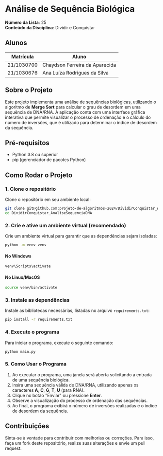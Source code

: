 
# Análise de Sequência Biológica

**Número da Lista**: 25  
**Conteúdo da Disciplina**: Dividir e Conquistar  

## Alunos

| Matrícula  | Aluno                                 |
|------------|---------------------------------------|
| 21/1030700 | Chaydson Ferreira da Aparecida        |
| 21/1030676 | Ana Luíza Rodrigues da Silva          |

## Sobre o Projeto

Este projeto implementa uma análise de sequências biológicas, utilizando o algoritmo de **Merge Sort** para calcular o grau de desordem em uma sequência de DNA/RNA. A aplicação conta com uma interface gráfica interativa que permite visualizar o processo de ordenação e o cálculo do número de inversões, que é utilizado para determinar o índice de desordem da sequência.

## Pré-requisitos

- Python 3.8 ou superior
- pip (gerenciador de pacotes Python)

## Como Rodar o Projeto

### 1. Clone o repositório

Clone o repositório em seu ambiente local:

```bash
git clone git@github.com:projeto-de-algoritmos-2024/DividirConquistar_AnaliseSequenciaDNA.git
cd DividirConquistar_AnaliseSequenciaDNA
```

### 2. Crie e ative um ambiente virtual (recomendado)

Crie um ambiente virtual para garantir que as dependências sejam isoladas:

```bash
python -m venv venv
```

#### No Windows

```bash
venv\Scripts\activate
```

#### No Linux/MacOS

```bash
source venv/bin/activate
```

### 3. Instale as dependências

Instale as bibliotecas necessárias, listadas no arquivo `requirements.txt`:

```bash
pip install -r requirements.txt
```

### 4. Execute o programa

Para iniciar o programa, execute o seguinte comando:

```bash
python main.py
```

### 5. Como Usar o Programa

1. Ao executar o programa, uma janela será aberta solicitando a entrada de uma sequência biológica.
2. Insira uma sequência válida de DNA/RNA, utilizando apenas os caracteres **A**, **C**, **G**, **T**, **U** (para RNA).
3. Clique no botão "Enviar" ou pressione **Enter**.
4. Observe a visualização do processo de ordenação das sequências.
5. Ao final, o programa exibirá o número de inversões realizadas e o índice de desordem da sequência.

## Contribuições

Sinta-se à vontade para contribuir com melhorias ou correções. Para isso, faça um fork deste repositório, realize suas alterações e envie um pull request.
